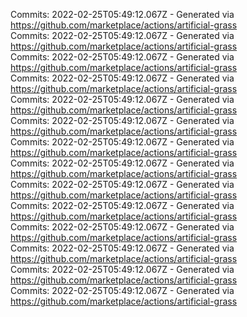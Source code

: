 Commits: 2022-02-25T05:49:12.067Z - Generated via https://github.com/marketplace/actions/artificial-grass
<br>
Commits: 2022-02-25T05:49:12.067Z - Generated via https://github.com/marketplace/actions/artificial-grass
<br>
Commits: 2022-02-25T05:49:12.067Z - Generated via https://github.com/marketplace/actions/artificial-grass
<br>
Commits: 2022-02-25T05:49:12.067Z - Generated via https://github.com/marketplace/actions/artificial-grass
<br>
Commits: 2022-02-25T05:49:12.067Z - Generated via https://github.com/marketplace/actions/artificial-grass
<br>
Commits: 2022-02-25T05:49:12.067Z - Generated via https://github.com/marketplace/actions/artificial-grass
<br>
Commits: 2022-02-25T05:49:12.067Z - Generated via https://github.com/marketplace/actions/artificial-grass
<br>
Commits: 2022-02-25T05:49:12.067Z - Generated via https://github.com/marketplace/actions/artificial-grass
<br>
Commits: 2022-02-25T05:49:12.067Z - Generated via https://github.com/marketplace/actions/artificial-grass
<br>
Commits: 2022-02-25T05:49:12.067Z - Generated via https://github.com/marketplace/actions/artificial-grass
<br>
Commits: 2022-02-25T05:49:12.067Z - Generated via https://github.com/marketplace/actions/artificial-grass
<br>
Commits: 2022-02-25T05:49:12.067Z - Generated via https://github.com/marketplace/actions/artificial-grass
<br>
Commits: 2022-02-25T05:49:12.067Z - Generated via https://github.com/marketplace/actions/artificial-grass
<br>
Commits: 2022-02-25T05:49:12.067Z - Generated via https://github.com/marketplace/actions/artificial-grass
<br>

